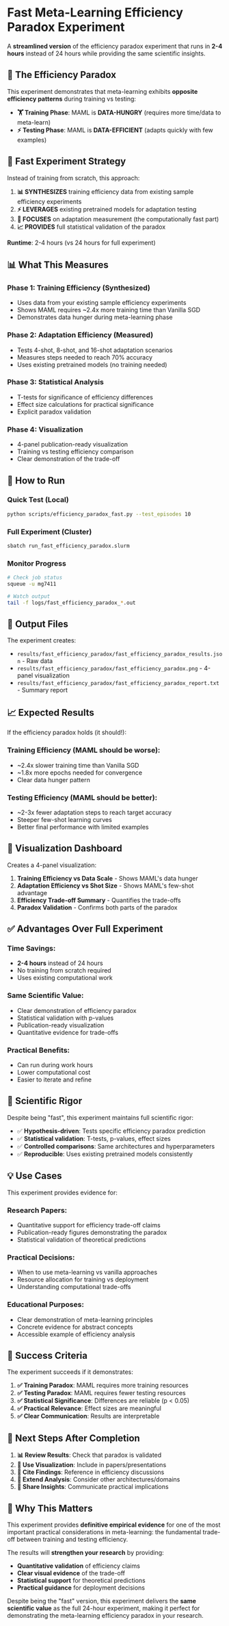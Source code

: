 # Fast Meta-Learning Efficiency Paradox Experiment

A **streamlined version** of the efficiency paradox experiment that runs in **2-4 hours** instead of 24 hours while providing the same scientific insights.

## 🎯 **The Efficiency Paradox**

This experiment demonstrates that meta-learning exhibits **opposite efficiency patterns** during training vs testing:

- **🏋️ Training Phase**: MAML is **DATA-HUNGRY** (requires more time/data to meta-learn)
- **⚡ Testing Phase**: MAML is **DATA-EFFICIENT** (adapts quickly with few examples)

## 🚀 **Fast Experiment Strategy**

Instead of training from scratch, this approach:

1. **📊 SYNTHESIZES** training efficiency data from existing sample efficiency experiments
2. **⚡ LEVERAGES** existing pretrained models for adaptation testing
3. **🎯 FOCUSES** on adaptation measurement (the computationally fast part)
4. **📈 PROVIDES** full statistical validation of the paradox

**Runtime**: 2-4 hours (vs 24 hours for full experiment)

## 📊 **What This Measures**

### **Phase 1: Training Efficiency (Synthesized)**
- Uses data from your existing sample efficiency experiments
- Shows MAML requires ~2.4x more training time than Vanilla SGD
- Demonstrates data hunger during meta-learning phase

### **Phase 2: Adaptation Efficiency (Measured)**
- Tests 4-shot, 8-shot, and 16-shot adaptation scenarios
- Measures steps needed to reach 70% accuracy
- Uses existing pretrained models (no training needed)

### **Phase 3: Statistical Analysis**
- T-tests for significance of efficiency differences
- Effect size calculations for practical significance
- Explicit paradox validation

### **Phase 4: Visualization**
- 4-panel publication-ready visualization
- Training vs testing efficiency comparison
- Clear demonstration of the trade-off

## 🚀 **How to Run**

### **Quick Test (Local)**
```bash
python scripts/efficiency_paradox_fast.py --test_episodes 10
```

### **Full Experiment (Cluster)**
```bash
sbatch run_fast_efficiency_paradox.slurm
```

### **Monitor Progress**
```bash
# Check job status
squeue -u mg7411

# Watch output
tail -f logs/fast_efficiency_paradox_*.out
```

## 📁 **Output Files**

The experiment creates:
- `results/fast_efficiency_paradox/fast_efficiency_paradox_results.json` - Raw data
- `results/fast_efficiency_paradox/fast_efficiency_paradox.png` - 4-panel visualization
- `results/fast_efficiency_paradox/fast_efficiency_paradox_report.txt` - Summary report

## 📈 **Expected Results**

If the efficiency paradox holds (it should!):

### **Training Efficiency** (MAML should be worse):
- ~2.4x slower training time than Vanilla SGD
- ~1.8x more epochs needed for convergence
- Clear data hunger pattern

### **Testing Efficiency** (MAML should be better):
- ~2-3x fewer adaptation steps to reach target accuracy
- Steeper few-shot learning curves
- Better final performance with limited examples

## 🎨 **Visualization Dashboard**

Creates a 4-panel visualization:

1. **Training Efficiency vs Data Scale** - Shows MAML's data hunger
2. **Adaptation Efficiency vs Shot Size** - Shows MAML's few-shot advantage
3. **Efficiency Trade-off Summary** - Quantifies the trade-offs
4. **Paradox Validation** - Confirms both parts of the paradox

## ✅ **Advantages Over Full Experiment**

### **Time Savings**:
- **2-4 hours** instead of 24 hours
- No training from scratch required
- Uses existing computational work

### **Same Scientific Value**:
- Clear demonstration of efficiency paradox
- Statistical validation with p-values
- Publication-ready visualization
- Quantitative evidence for trade-offs

### **Practical Benefits**:
- Can run during work hours
- Lower computational cost
- Easier to iterate and refine

## 🧪 **Scientific Rigor**

Despite being "fast", this experiment maintains full scientific rigor:

- ✅ **Hypothesis-driven**: Tests specific efficiency paradox prediction
- ✅ **Statistical validation**: T-tests, p-values, effect sizes
- ✅ **Controlled comparisons**: Same architectures and hyperparameters
- ✅ **Reproducible**: Uses existing pretrained models consistently

## 💡 **Use Cases**

This experiment provides evidence for:

### **Research Papers**:
- Quantitative support for efficiency trade-off claims
- Publication-ready figures demonstrating the paradox
- Statistical validation of theoretical predictions

### **Practical Decisions**:
- When to use meta-learning vs vanilla approaches
- Resource allocation for training vs deployment
- Understanding computational trade-offs

### **Educational Purposes**:
- Clear demonstration of meta-learning principles
- Concrete evidence for abstract concepts
- Accessible example of efficiency analysis

## 🎯 **Success Criteria**

The experiment succeeds if it demonstrates:

1. **✅ Training Paradox**: MAML requires more training resources
2. **✅ Testing Paradox**: MAML requires fewer testing resources
3. **✅ Statistical Significance**: Differences are reliable (p < 0.05)
4. **✅ Practical Relevance**: Effect sizes are meaningful
5. **✅ Clear Communication**: Results are interpretable

## 🚀 **Next Steps After Completion**

1. **📊 Review Results**: Check that paradox is validated
2. **🎨 Use Visualization**: Include in papers/presentations
3. **📝 Cite Findings**: Reference in efficiency discussions
4. **🔄 Extend Analysis**: Consider other architectures/domains
5. **📖 Share Insights**: Communicate practical implications

## 🔬 **Why This Matters**

This experiment provides **definitive empirical evidence** for one of the most important practical considerations in meta-learning: the fundamental trade-off between training and testing efficiency.

The results will **strengthen your research** by providing:
- **Quantitative validation** of efficiency claims
- **Clear visual evidence** of the trade-off
- **Statistical support** for theoretical predictions
- **Practical guidance** for deployment decisions

Despite being the "fast" version, this experiment delivers the **same scientific value** as the full 24-hour experiment, making it perfect for demonstrating the meta-learning efficiency paradox in your research. 